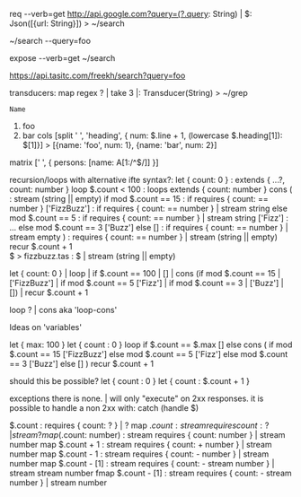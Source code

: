 req --verb=get http://api.google.com?query=(?.query: String) | $: Json([{url: String}]) > ~/search

~/search --query=foo

expose --verb=get ~/search

https://api.tasitc.com/freekh/search?query=foo

transducers:
map regex ? | take 3 |: Transducer(String) > ~/grep

    Name
1)  foo
2)  bar
cols [split '  ',
'heading', { num: $.line + 1, (lowercase $.heading[1]): $[1]}] > 
[{name: 'foo', num: 1}, {name: 'bar', num: 2}]

matrix [' ', {
  persons: [name: A[1:/^$/]]
}]

recursion/loops with alternative ifte syntax?:
let { count: 0 }             : extends { ...?, count: number }
loop $.count < 100           : loops extends { count: number }
cons (                       : stream (string || empty)
  if mod $.count == 15       : if requires { count: == number }
  ['FizzBuzz']               : if requires { count: == number } | stream string
  else mod $.count == 5      : if requires { count: == number } | stream string
  ['Fizz']                   : ...
  else mod $.count == 3
  ['Buzz']
  else
  []                         : if requires { count: == number } | stream empty
)                            : requires { count: == number } | stream (string || empty)
recur $.count + 1            
$ > fizzbuzz.tas             : $ | stream (string || empty)

let { count: 0 } | loop | if $.count == 100 | [] | cons (if mod $.count == 15 | ['FizzBuzz'] | if mod $.count == 5 ['Fizz'] | if mod $.count == 3 | ['Buzz'] | []) | recur $.count + 1

loop ? | cons aka 'loop-cons'

Ideas on 'variables'

let { max: 100 }
let { count : 0 }
loop
if $.count == $.max
[]
else
cons (
  if mod $.count == 15
  ['FizzBuzz']
  else mod $.count == 5
  ['Fizz']
  else mod $.count == 3
  ['Buzz']
  else
  []
)
recur $.count + 1

should this be possible?
let { count : 0 }
let { count : $.count + 1 }

exceptions
there is none. | will only "execute" on 2xx responses. it is possible to handle a non 2xx with:
catch (handle $) 

$.count : requires { count: ? } | ?
map $.count : stream requires { count: ? } | stream ?
map ($.count: number) : stream requires { count: number } | stream number
map $.count + 1 : stream requires { count: + number } | stream number
map $.count - 1 : stream requires { count: - number } | stream number
map $.count - [1] : stream requires { count: - stream number } | stream stream number
fmap $.count - [1] : stream requires { count: - stream number } | stream number